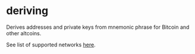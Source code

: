 # deriving
Derives addresses and private keys from mnemonic phrase for Bitcoin and other altcoins.

See list of supported networks [here](https://github.com/dafiulh/deriving/blob/main/src/network-list.json).
